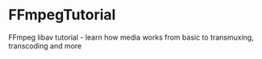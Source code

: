 # FFmpegTutorial
FFmpeg libav tutorial - learn how media works from basic to transmuxing, transcoding and more
